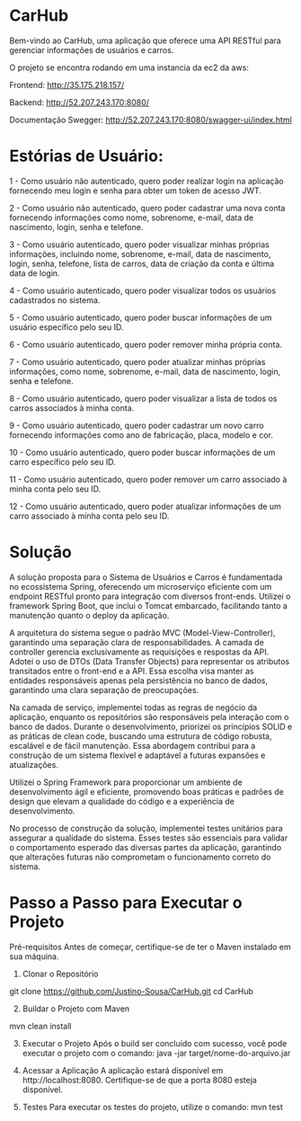 # CarHub

Bem-vindo ao CarHub, uma aplicação que oferece uma API RESTful para gerenciar informações de usuários e carros.

O projeto se encontra rodando em uma instancia da ec2 da aws: 

Frontend: http://35.175.218.157/

Backend: http://52.207.243.170:8080/

Documentação Swegger: http://52.207.243.170:8080/swagger-ui/index.html


# Estórias de Usuário:

1 - Como usuário não autenticado, quero poder realizar login na aplicação fornecendo meu login e senha para obter um token de acesso JWT.

2 - Como usuário não autenticado, quero poder cadastrar uma nova conta fornecendo informações como nome, sobrenome, e-mail, data de nascimento, login, senha e telefone.

3 - Como usuário autenticado, quero poder visualizar minhas próprias informações, incluindo nome, sobrenome, e-mail, data de nascimento, login, senha, telefone, lista de carros, data de criação da conta e última data de login.

4 - Como usuário autenticado, quero poder visualizar todos os usuários cadastrados no sistema.

5 - Como usuário autenticado, quero poder buscar informações de um usuário específico pelo seu ID.

6 - Como usuário autenticado, quero poder remover minha própria conta.

7 - Como usuário autenticado, quero poder atualizar minhas próprias informações, como nome, sobrenome, e-mail, data de nascimento, login, senha e telefone.

8 - Como usuário autenticado, quero poder visualizar a lista de todos os carros associados à minha conta.

9 - Como usuário autenticado, quero poder cadastrar um novo carro fornecendo informações como ano de fabricação, placa, modelo e cor.

10 - Como usuário autenticado, quero poder buscar informações de um carro específico pelo seu ID.

11 - Como usuário autenticado, quero poder remover um carro associado à minha conta pelo seu ID.

12 - Como usuário autenticado, quero poder atualizar informações de um carro associado à minha conta pelo seu ID.


# Solução

A solução proposta para o Sistema de Usuários e Carros é fundamentada no ecossistema Spring, oferecendo um microserviço eficiente com um endpoint RESTful pronto para integração com diversos front-ends. Utilizei o framework Spring Boot, que inclui o Tomcat embarcado, facilitando tanto a manutenção quanto o deploy da aplicação.

A arquitetura do sistema segue o padrão MVC (Model-View-Controller), garantindo uma separação clara de responsabilidades. A camada de controller gerencia exclusivamente as requisições e respostas da API. Adotei o uso de DTOs (Data Transfer Objects) para representar os atributos transitados entre o front-end e a API. Essa escolha visa manter as entidades responsáveis apenas pela persistência no banco de dados, garantindo uma clara separação de preocupações.

Na camada de serviço, implementei todas as regras de negócio da aplicação, enquanto os repositórios são responsáveis pela interação com o banco de dados. Durante o desenvolvimento, priorizei os princípios SOLID e as práticas de clean code, buscando uma estrutura de código robusta, escalável e de fácil manutenção. Essa abordagem contribui para a construção de um sistema flexível e adaptável a futuras expansões e atualizações.

Utilizei o Spring Framework para proporcionar um ambiente de desenvolvimento ágil e eficiente, promovendo boas práticas e padrões de design que elevam a qualidade do código e a experiência de desenvolvimento.

No processo de construção da solução, implementei testes unitários para assegurar a qualidade do sistema. Esses testes são essenciais para validar o comportamento esperado das diversas partes da aplicação, garantindo que alterações futuras não comprometam o funcionamento correto do sistema.

# Passo a Passo para Executar o Projeto

Pré-requisitos
Antes de começar, certifique-se de ter o Maven instalado em sua máquina. 

1. Clonar o Repositório

git clone https://github.com/Justino-Sousa/CarHub.git
cd CarHub

2. Buildar o Projeto com Maven

mvn clean install

3. Executar o Projeto
Após o build ser concluído com sucesso, você pode executar o projeto com o comando:
java -jar target/nome-do-arquivo.jar

4. Acessar a Aplicação
A aplicação estará disponível em http://localhost:8080. Certifique-se de que a porta 8080 esteja disponível.

5. Testes
Para executar os testes do projeto, utilize o comando:
mvn test

